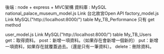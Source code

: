 後端 : node + express + MVC架構
資料庫 : MySQL
national_palace_museum_model.js Link 台北故宮Open API
factory_model.js  Link MySQL("http://localhost:8000/") table My_TB_Performance
  只有 get method

user_model.js     Link MySQL("http://localhost:8000/") table My_TB_Users
get：取得資料。
post：新增一項資料。（如果存在會新增一個新的）
put：新增一項資料，如果存在就覆蓋過去。（還是只有一筆資料）。
delete：刪除資料。
